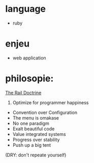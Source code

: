 # language
  - ruby

# enjeu
  - web application

# philosopie:

[The Rail Doctrine](http://rubyonrails.org/doctrine/)

  1. Optimize for programmer happiness
  - Convention over Configuration
  - The menu is omakase
  - No one paradigm
  - Exalt beautiful code
  - Value integrated systems
  - Progress over stability
  - Push up a big tent

(DRY: don't repeate yourself)
